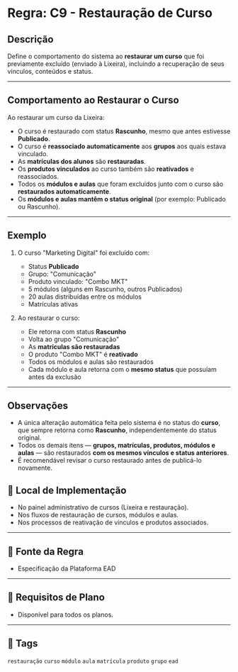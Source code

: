 # Regra: C9 - Restauração de Curso

## Descrição

Define o comportamento do sistema ao **restaurar um curso** que foi previamente excluído (enviado à Lixeira), incluindo a recuperação de seus vínculos, conteúdos e status.

---

## Comportamento ao Restaurar o Curso

Ao restaurar um curso da Lixeira:

- O curso é restaurado com status **Rascunho**, mesmo que antes estivesse **Publicado**.
- O curso é **reassociado automaticamente** aos **grupos** aos quais estava vinculado.
- As **matrículas dos alunos** são **restauradas**.
- Os **produtos vinculados** ao curso também são **reativados** e reassociados.
- Todos os **módulos e aulas** que foram excluídos junto com o curso são **restaurados automaticamente**.
- Os **módulos e aulas mantêm o status original** (por exemplo: Publicado ou Rascunho).

---

## Exemplo

1. O curso "Marketing Digital" foi excluído com:
   - Status **Publicado**
   - Grupo: "Comunicação"
   - Produto vinculado: "Combo MKT"
   - 5 módulos (alguns em Rascunho, outros Publicados)
   - 20 aulas distribuídas entre os módulos
   - Matrículas ativas

2. Ao restaurar o curso:
   - Ele retorna com status **Rascunho**
   - Volta ao grupo "Comunicação"
   - As **matrículas são restauradas**
   - O produto "Combo MKT" é **reativado**
   - Todos os módulos e aulas são restaurados
   - Cada módulo e aula retorna com o **mesmo status** que possuíam antes da exclusão

---

## Observações

- A única alteração automática feita pelo sistema é no status do **curso**, que sempre retorna como **Rascunho**, independentemente do status original.
- Todos os demais itens — **grupos, matrículas, produtos, módulos e aulas** — são restaurados **com os mesmos vínculos e status anteriores**.
- É recomendável revisar o curso restaurado antes de publicá-lo novamente.

## 🧩 Local de Implementação

- No painel administrativo de cursos (Lixeira e restauração).
- Nos fluxos de restauração de cursos, módulos e aulas.
- Nos processos de reativação de vínculos e produtos associados.

---

## 📄 Fonte da Regra

- Especificação da Plataforma EAD

---

## 🔐 Requisitos de Plano

- Disponível para todos os planos.

---

## 🔗 Tags

`restauração` `curso` `módulo` `aula` `matrícula` `produto` `grupo` `ead`
